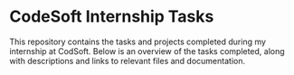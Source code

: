# CodeSoft Internship Tasks

This repository contains the tasks and projects completed during my internship at CodSoft. Below is an overview of the tasks completed, along with descriptions and links to relevant files and documentation.
